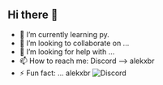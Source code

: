 ## Hi there 👋

- 🌱 I’m currently learning py.
- 👯 I’m looking to collaborate on ...
- 🤔 I’m looking for help with ...
- 📫 How to reach me: Discord --> alekxbr
- ⚡ Fun fact: ...
                                                                                                               alekxbr
 ![Discord](https://img.shields.io/badge/discord-3670A0?style=for-the-badge&logo=discord&logoColor=%23FFFFFF) 
